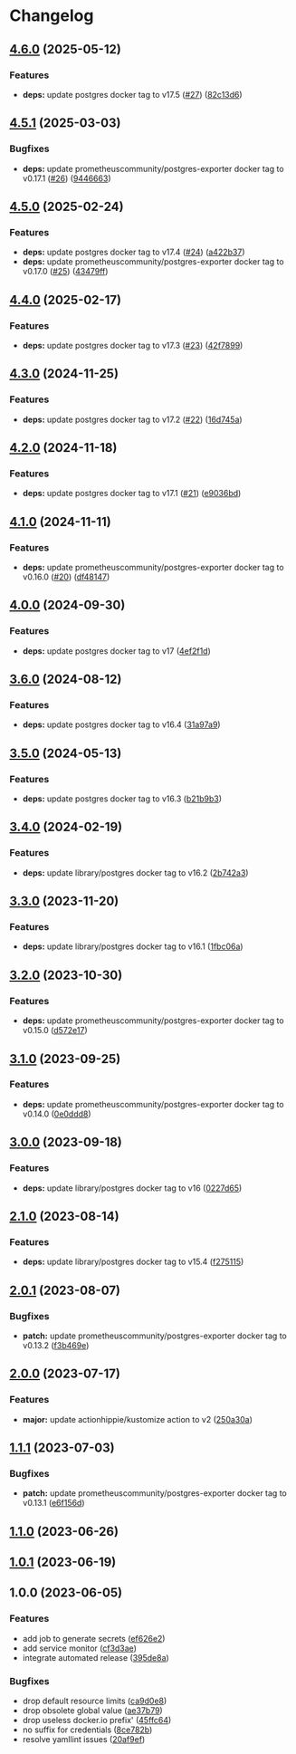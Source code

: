 # Changelog

## [4.6.0](https://github.com/kustomhippie/postgres/compare/v4.5.1...v4.6.0) (2025-05-12)


### Features

* **deps:** update postgres docker tag to v17.5 ([#27](https://github.com/kustomhippie/postgres/issues/27)) ([82c13d6](https://github.com/kustomhippie/postgres/commit/82c13d65c9bba04a00d9d1dce5c0cb11a269d711))

## [4.5.1](https://github.com/kustomhippie/postgres/compare/v4.5.0...v4.5.1) (2025-03-03)


### Bugfixes

* **deps:** update prometheuscommunity/postgres-exporter docker tag to v0.17.1 ([#26](https://github.com/kustomhippie/postgres/issues/26)) ([9446663](https://github.com/kustomhippie/postgres/commit/9446663d00ad2e431e7171cb67f8a07c6f15f018))

## [4.5.0](https://github.com/kustomhippie/postgres/compare/v4.4.0...v4.5.0) (2025-02-24)


### Features

* **deps:** update postgres docker tag to v17.4 ([#24](https://github.com/kustomhippie/postgres/issues/24)) ([a422b37](https://github.com/kustomhippie/postgres/commit/a422b37db936f1bb54c982af8247ccbeadf24ccf))
* **deps:** update prometheuscommunity/postgres-exporter docker tag to v0.17.0 ([#25](https://github.com/kustomhippie/postgres/issues/25)) ([43479ff](https://github.com/kustomhippie/postgres/commit/43479ff8b2bd10659acbf2c7fdc36f34edec9657))

## [4.4.0](https://github.com/kustomhippie/postgres/compare/v4.3.0...v4.4.0) (2025-02-17)


### Features

* **deps:** update postgres docker tag to v17.3 ([#23](https://github.com/kustomhippie/postgres/issues/23)) ([42f7899](https://github.com/kustomhippie/postgres/commit/42f789982944ee07c7bcc9cf5c4ecb7e96f63520))

## [4.3.0](https://github.com/kustomhippie/postgres/compare/v4.2.0...v4.3.0) (2024-11-25)


### Features

* **deps:** update postgres docker tag to v17.2 ([#22](https://github.com/kustomhippie/postgres/issues/22)) ([16d745a](https://github.com/kustomhippie/postgres/commit/16d745a260ebb20406db85cfa6f4f0d7ff9e869a))

## [4.2.0](https://github.com/kustomhippie/postgres/compare/v4.1.0...v4.2.0) (2024-11-18)


### Features

* **deps:** update postgres docker tag to v17.1 ([#21](https://github.com/kustomhippie/postgres/issues/21)) ([e9036bd](https://github.com/kustomhippie/postgres/commit/e9036bdc92b2e88771d154766c3ece09c3507ffb))

## [4.1.0](https://github.com/kustomhippie/postgres/compare/v4.0.0...v4.1.0) (2024-11-11)


### Features

* **deps:** update prometheuscommunity/postgres-exporter docker tag to v0.16.0 ([#20](https://github.com/kustomhippie/postgres/issues/20)) ([df48147](https://github.com/kustomhippie/postgres/commit/df48147b9fd02b44e7cf66da9c301716f257e79e))

## [4.0.0](https://github.com/kustomhippie/postgres/compare/v3.6.0...v4.0.0) (2024-09-30)


### Features

* **deps:** update postgres docker tag to v17 ([4ef2f1d](https://github.com/kustomhippie/postgres/commit/4ef2f1d3aff2cf5418e6a5f349990feab4a45825))

## [3.6.0](https://github.com/kustomhippie/postgres/compare/v3.5.0...v3.6.0) (2024-08-12)


### Features

* **deps:** update postgres docker tag to v16.4 ([31a97a9](https://github.com/kustomhippie/postgres/commit/31a97a96de57bd722e6a60709f19fedf54375e44))

## [3.5.0](https://github.com/kustomhippie/postgres/compare/v3.4.0...v3.5.0) (2024-05-13)


### Features

* **deps:** update postgres docker tag to v16.3 ([b21b9b3](https://github.com/kustomhippie/postgres/commit/b21b9b3257e823355f47b8c89b7b81849bc1ae28))

## [3.4.0](https://github.com/kustomhippie/postgres/compare/v3.3.0...v3.4.0) (2024-02-19)


### Features

* **deps:** update library/postgres docker tag to v16.2 ([2b742a3](https://github.com/kustomhippie/postgres/commit/2b742a31839fa3725f9e12f0b8a8bf70e2c03f9d))

## [3.3.0](https://github.com/kustomhippie/postgres/compare/v3.2.0...v3.3.0) (2023-11-20)


### Features

* **deps:** update library/postgres docker tag to v16.1 ([1fbc06a](https://github.com/kustomhippie/postgres/commit/1fbc06a3b36a932d6484168e21b017db89b9d94a))

## [3.2.0](https://github.com/kustomhippie/postgres/compare/v3.1.0...v3.2.0) (2023-10-30)


### Features

* **deps:** update prometheuscommunity/postgres-exporter docker tag to v0.15.0 ([d572e17](https://github.com/kustomhippie/postgres/commit/d572e1766bf6d856a0975209f3b258b034154574))

## [3.1.0](https://github.com/kustomhippie/postgres/compare/v3.0.0...v3.1.0) (2023-09-25)


### Features

* **deps:** update prometheuscommunity/postgres-exporter docker tag to v0.14.0 ([0e0ddd8](https://github.com/kustomhippie/postgres/commit/0e0ddd886cfefb2807a18a4cabcf93e76a3ab71d))

## [3.0.0](https://github.com/kustomhippie/postgres/compare/v2.1.0...v3.0.0) (2023-09-18)


### Features

* **deps:** update library/postgres docker tag to v16 ([0227d65](https://github.com/kustomhippie/postgres/commit/0227d65cd09f910f684c58c440191755188e1ae4))

## [2.1.0](https://github.com/kustomhippie/postgres/compare/v2.0.1...v2.1.0) (2023-08-14)


### Features

* **deps:** update library/postgres docker tag to v15.4 ([f275115](https://github.com/kustomhippie/postgres/commit/f275115e2d4c5bc0063c2b21109f4afa3276d427))

## [2.0.1](https://github.com/kustomhippie/postgres/compare/v2.0.0...v2.0.1) (2023-08-07)


### Bugfixes

* **patch:** update prometheuscommunity/postgres-exporter docker tag to v0.13.2 ([f3b469e](https://github.com/kustomhippie/postgres/commit/f3b469ed689472e1408449b53c6495bbe429b3f5))

## [2.0.0](https://github.com/kustomhippie/postgres/compare/v1.1.1...v2.0.0) (2023-07-17)


### Features

* **major:** update actionhippie/kustomize action to v2 ([250a30a](https://github.com/kustomhippie/postgres/commit/250a30a4d80c837af3504012077d582309b9182a))

## [1.1.1](https://github.com/kustomhippie/postgres/compare/v1.1.0...v1.1.1) (2023-07-03)


### Bugfixes

* **patch:** update prometheuscommunity/postgres-exporter docker tag to v0.13.1 ([e6f156d](https://github.com/kustomhippie/postgres/commit/e6f156dee041531bd7f185d743f06d160e9905c3))

## [1.1.0](https://github.com/kustomhippie/postgres/compare/v1.0.1...v1.1.0) (2023-06-26)

## [1.0.1](https://github.com/kustomhippie/postgres/compare/v1.0.0...v1.0.1) (2023-06-19)

## 1.0.0 (2023-06-05)


### Features

* add job to generate secrets ([ef626e2](https://github.com/kustomhippie/postgres/commit/ef626e2f3fce786b52b1a8065cc125ee60e95015))
* add service monitor ([cf3d3ae](https://github.com/kustomhippie/postgres/commit/cf3d3ae7808223a3b43fa3f46a19867d83f63028))
* integrate automated release ([395de8a](https://github.com/kustomhippie/postgres/commit/395de8ab45f4c06459acc434926a43528658285e))


### Bugfixes

* drop default resource limits ([ca9d0e8](https://github.com/kustomhippie/postgres/commit/ca9d0e81d903529de4b7a61466509abdf348a4b9))
* drop obsolete global value ([ae37b79](https://github.com/kustomhippie/postgres/commit/ae37b79a49f6c2afbcf4f7a1b86947a51ffc88db))
* drop useless docker.io prefix' ([45ffc64](https://github.com/kustomhippie/postgres/commit/45ffc647eb23320a097133f74a60e781d53d67d7))
* no suffix for credentials ([8ce782b](https://github.com/kustomhippie/postgres/commit/8ce782b3fe7a7d52a9a3a1a71f78d3857dfa5d97))
* resolve yamllint issues ([20af9ef](https://github.com/kustomhippie/postgres/commit/20af9ef8f9d645a6440f7a6da7697e6841b8f11c))
